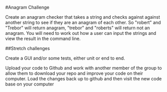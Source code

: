 #Anagram Challenge

Create an anagram checker that takes a string and checks against against another string to see if they are an anagram of each other.  So "robert" and "Trebor" will return anagram, "trebor" and "roberts" will return not an anagram.  You will need to work out how a user can input the strings and view the result in the command line.

##Stretch challenges

Create a GUI and/or some tests, either unit or end to end.  

Upload your code to Github and work with another member of the group to allow them to download your repo and improve your code on their computer.  Load the changes back up to github and then visit the new code base on your computer
